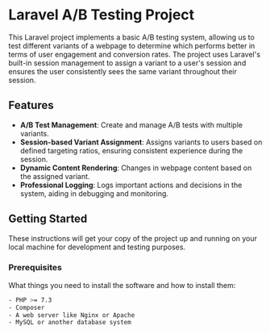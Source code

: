 # Laravel A/B Testing Project

This Laravel project implements a basic A/B testing system, allowing us to test different variants of a webpage to determine which performs better in terms of user engagement and conversion rates. The project uses Laravel's built-in session management to assign a variant to a user's session and ensures the user consistently sees the same variant throughout their session.

## Features

- **A/B Test Management**: Create and manage A/B tests with multiple variants.
- **Session-based Variant Assignment**: Assigns variants to users based on defined targeting ratios, ensuring consistent experience during the session.
- **Dynamic Content Rendering**: Changes in webpage content based on the assigned variant.
- **Professional Logging**: Logs important actions and decisions in the system, aiding in debugging and monitoring.

## Getting Started

These instructions will get your copy of the project up and running on your local machine for development and testing purposes.

### Prerequisites

What things you need to install the software and how to install them:

```bash
- PHP >= 7.3
- Composer
- A web server like Nginx or Apache
- MySQL or another database system
